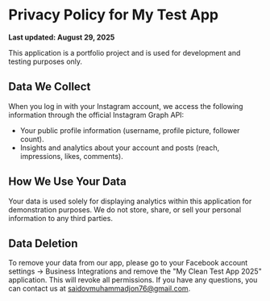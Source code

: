 # Privacy Policy for My Test App

**Last updated: August 29, 2025**

This application is a portfolio project and is used for development and testing purposes only.

## Data We Collect
When you log in with your Instagram account, we access the following information through the official Instagram Graph API:
- Your public profile information (username, profile picture, follower count).
- Insights and analytics about your account and posts (reach, impressions, likes, comments).

## How We Use Your Data
Your data is used solely for displaying analytics within this application for demonstration purposes. We do not store, share, or sell your personal information to any third parties.

## Data Deletion
To remove your data from our app, please go to your Facebook account settings -> Business Integrations and remove the "My Clean Test App 2025" application. This will revoke all permissions. If you have any questions, you can contact us at saidovmuhammadjon76@gmail.com.
